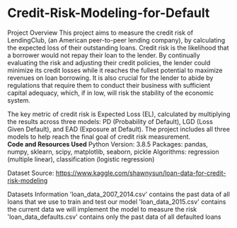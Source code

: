 # Credit-Risk-Modeling-for-Default
Project Overview
This project aims to measure the credit risk of LendingClub, (an American peer-to-peer lending company), by calculating the expected loss of their outstanding loans. Credit risk is the likelihood that a borrower would not repay their loan to the lender. By continually evaluating the risk and adjusting their credit policies, the lender could minimize its credit losses while it reaches the fullest potential to maximize revenues on loan borrowing. It is also crucial for the lender to abide by regulations that require them to conduct their business with sufficient capital adequacy, which, if in low, will risk the stability of the economic system. 

The key metric of credit risk is Expected Loss (EL), calculated by multiplying the results across three models: PD (Probability of Default), LGD (Loss Given Default), and EAD (Exposure at Default). The project includes all three models to help reach the final goal of credit risk measurement.  
**Code and Resources Used**
Python Version: 3.8.5 Packages: pandas, numpy, sklearn, scipy, matplotlib, seaborn, pickle Algorithms: regression (multiple linear), classification (logistic regression)

Dataset Source: https://www.kaggle.com/shawnysun/loan-data-for-credit-risk-modeling


Datasets Information
'loan_data_2007_2014.csv' contains the past data of all loans that we use to train and test our model
'loan_data_2015.csv' contains the current data we will implement the model to measure the risk
'loan_data_defaults.csv' contains only the past data of all defaulted loans
